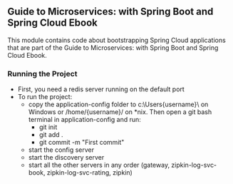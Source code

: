 ## Guide to Microservices: with Spring Boot and Spring Cloud Ebook

This module contains code about bootstrapping Spring Cloud applications that are part of the Guide to Microservices: with Spring Boot and Spring Cloud Ebook.

### Running the Project

- First, you need a redis server running on the default port
- To run the project:
  - copy the application-config folder to c:\Users\{username}\ on Windows or /home/{username}/ on *nix. Then open a git bash terminal in application-config and run:
    - git init
    - git add .
    - git commit -m "First commit"
  - start the config server
  - start the discovery server
  - start all the other servers in any order (gateway, zipkin-log-svc-book, zipkin-log-svc-rating, zipkin)
